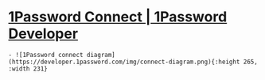 # [1Password Connect | 1Password Developer](https://developer.1password.com/docs/connect/)
	- ![1Password connect diagram](https://developer.1password.com/img/connect-diagram.png){:height 265, :width 231}